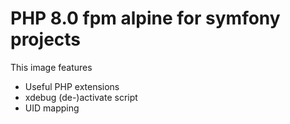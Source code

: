 # PHP 8.0 fpm alpine for symfony projects

This image features
* Useful PHP extensions
* xdebug (de-)activate script
* UID mapping